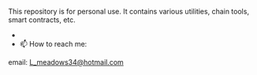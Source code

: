 This repository is for personal use.  It contains various utilities, chain tools, smart contracts, etc.

- 
- 📫 How to reach me:

email: L_meadows34@hotmail.com


